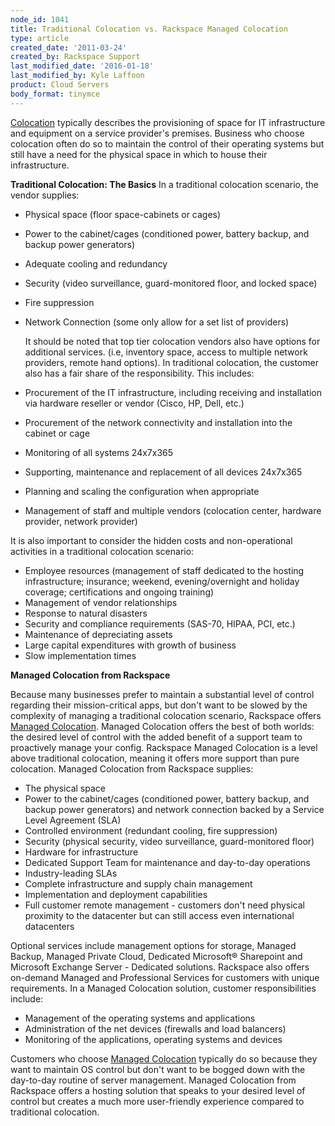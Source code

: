 ```yaml
---
node_id: 1041
title: Traditional Colocation vs. Rackspace Managed Colocation
type: article
created_date: '2011-03-24'
created_by: Rackspace Support
last_modified_date: '2016-01-18'
last_modified_by: Kyle Laffoon
product: Cloud Servers
body_format: tinymce
---
```


[Colocation](http://www.rackspace.com/managed_hosting/managed_colocation/index.php)
typically describes the provisioning of space for IT infrastructure and
equipment on a service provider's premises. Business who choose
colocation often do so to maintain the control of their operating
systems but still have a need for the physical space in which to house
their infrastructure.

**Traditional Colocation: The Basics**   In a traditional colocation
scenario, the vendor supplies:

-   Physical space (floor space-cabinets or cages)
-   Power to the cabinet/cages (conditioned power, battery backup, and
    backup power generators)
-   Adequate cooling and redundancy
-   Security (video surveillance, guard-monitored floor, and
    locked space)
-   Fire suppression
-   Network Connection (some only allow for a set list of providers)

    It should be noted that top tier colocation vendors also have
options for additional services. (i.e, inventory space, access to
multiple network providers, remote hand options).   In traditional
colocation, the customer also has a fair share of the responsibility.
This includes:

-   Procurement of the IT infrastructure, including receiving and
    installation via hardware reseller or vendor (Cisco, HP, Dell, etc.)
-   Procurement of the network connectivity and installation into the
    cabinet or cage
-   Monitoring of all systems 24x7x365
-   Supporting, maintenance and replacement of all devices 24x7x365
-   Planning and scaling the configuration when appropriate
-   Management of staff and multiple vendors (colocation center,
    hardware provider, network provider)

It is also important to consider the hidden costs and non-operational
activities in a traditional colocation scenario:

-   Employee resources (management of staff dedicated to the hosting
    infrastructure; insurance; weekend, evening/overnight and holiday
    coverage; certifications and ongoing training)
-   Management of vendor relationships
-   Response to natural disasters
-   Security and compliance requirements (SAS-70, HIPAA, PCI, etc.)
-   Maintenance of depreciating assets
-   Large capital expenditures with growth of business
-   Slow implementation times

**Managed Colocation from Rackspace**

Because many businesses prefer to maintain a substantial level of
control regarding their mission-critical apps, but don't want to be
slowed by the complexity of managing a traditional colocation scenario,
Rackspace offers [Managed
Colocation](http://www.rackspace.com/managed_hosting/managed_colocation/index.php).
Managed Colocation offers the best of both worlds: the desired level of
control with the added benefit of a support team to proactively manage
your config. Rackspace Managed Colocation is a level above traditional
colocation, meaning it offers more support than pure colocation.
Managed Colocation from Rackspace supplies:

-   The physical space
-   Power to the cabinet/cages (conditioned power, battery backup, and
    backup power generators) and network connection backed by a Service
    Level Agreement (SLA)
-   Controlled environment (redundant cooling, fire suppression)
-   Security (physical security, video surveillance,
    guard-monitored floor)
-   Hardware for infrastructure
-   Dedicated Support Team for maintenance and day-to-day operations
-   Industry-leading SLAs
-   Complete infrastructure and supply chain management
-   Implementation and deployment capabilities
-   Full customer remote management - customers don't need physical
    proximity to the datacenter but can still access even international
    datacenters

Optional services include management options for storage, Managed
Backup, Managed Private Cloud, Dedicated Microsoft&reg; Sharepoint and
Microsoft Exchange Server - Dedicated solutions. Rackspace also offers
on-demand Managed and Professional Services for customers with unique
requirements. In a Managed Colocation solution, customer
responsibilities include:

-   Management of the operating systems and applications
-   Administration of the net devices (firewalls and load balancers)
-   Monitoring of the applications, operating systems and devices

Customers who choose [Managed
Colocation](http://www.rackspace.com/managed_hosting/managed_colocation/index.php)
typically do so because they want to maintain OS control but don't want
to be bogged down with the day-to-day routine of server management.
Managed Colocation from Rackspace offers a hosting solution that speaks
to your desired level of control but creates a much more user-friendly
experience compared to traditional colocation.

